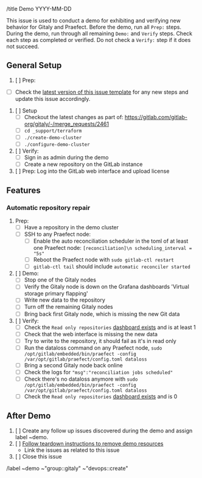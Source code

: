 <!--- Replace Date in title below -->

/title Demo YYYY-MM-DD

<!-- Replace due date below with the date of the demo -->

<!--
## Contributing

When adding new feature demonstrations to the script, follow these guidelines.

For each feature you are verifying, add an H3 section with a link to the issue
to the `## Features` section.

Always add new features near the bottom of this section. This way older issues
will float to the top and allow them to be prioritized during the demo.

Make sure you break down steps into the following sections:

1. prep steps - these are steps needed to correctly set up your demonstration.
   These steps are okay for the demo runner to perform before the start of the
   demo call.
1. demo steps - these are the steps to perform during the demo call to show
   how the feature works 
1. verify steps - these are the expected observations required to be seen
   in order to verify the prep or feature works as expected

Ideally, all setup steps should before the exercise steps (when possible).
Demo and verification steps may interleave as needed. For example, the
following structure is okay:

1. Prep
1. Prep
1. Verify
1. Prep
1. Demo 
1. Verify
1. Demo
1. Demo
1. Verify
1. Verify

Along with the H3 section, it might look like this:

```
### #1234

1. [ ] Prep: install thingy
1. [ ] Verify: thingy works
1. [ ] Prep: turn on gizmo
1. [ ] Demo: press red button
1. [ ] Verify: world should explode
```

When your feature passes all verification steps, submit an MR to remove
it from this issue template.

-->

This issue is used to conduct a demo for exhibiting and verifying new behavior
for Gitaly and Praefect. Before the demo, run all `Prep:` steps. During the
demo, run through all remaining `Demo:` and `Verify` steps. Check each
step as completed or verified. Do not check a `Verify:` step if it does not
succeed.

## General Setup

1. [ ] Prep:
  - [ ] Check the [latest version of this issue template](https://gitlab.com/gitlab-org/gitaly/-/blob/master/.gitlab/issue_templates/Demo.md)
   for any new steps and update this issue accordingly.
1. [ ] Setup
   - [ ] Checkout the latest changes as part of: https://gitlab.com/gitlab-org/gitaly/-/merge_requests/2461
   - [ ] `cd _support/terraform`
   - [ ] `./create-demo-cluster`
   - [ ] `./configure-demo-cluster`
1. [ ] Verify:
   - [ ] Sign in as admin during the demo
   - [ ] Create a new repository on the GitLab instance
1. [ ] Prep: Log into the GitLab web interface and upload license

## Features

### Automatic repository repair
1. Prep:
   - [ ] Have a repository in the demo cluster
   - [ ] SSH to any Praefect node:
      - [ ] Enable the auto reconciliation scheduler in the toml of at least one Praefect node: `[reconciliation]\n
scheduling_interval = "5s"`
      - [ ] Reboot the Praefect node with `sudo gitlab-ctl restart`
      - [ ] `gitlab-ctl tail` should include `automatic reconciler started`
1. [ ] Demo:
   - [ ] Stop one of the Gitaly nodes
   - [ ] Verify the Gitaly node is down on the Grafana dashboards 'Virtual storage primary flapping'
   - [ ] Write new data to the repository
   - [ ] Turn off the remaining Gitaly nodes
   - [ ] Bring back first Gitaly node, which is missing the new Git data
1. [ ] Verify:
   - [ ] Check the `Read only repositories` [dashboard exists](https://gitlab.com/gitlab-org/gitaly/-/issues/3126) and is at least 1
   - [ ] Check that the web interface is missing the new data
   - [ ] Try to write to the repository, it should fail as it's in read only
   - [ ] Run the dataloss command on any Praefect node, `sudo /opt/gitlab/embedded/bin/praefect -config /var/opt/gitlab/praefect/config.toml dataloss`
   - [ ] Bring a second Gitaly node back online
   - [ ] Check the logs for `"msg":"reconciliation jobs scheduled"`
   - [ ] Check there's no dataloss anymore with `sudo /opt/gitlab/embedded/bin/praefect -config /var/opt/gitlab/praefect/config.toml dataloss`
   - [ ] Check the `Read only repositories` [dashboard exists](https://gitlab.com/gitlab-org/gitaly/-/issues/3126) and is 0

## After Demo

1. [ ] Create any follow up issues discovered during the demo and assign label
   ~demo.
1. [ ] [Follow teardown instructions to remove demo
   resources](https://gitlab.com/gitlab-org/gitaly/-/blob/master/_support/terraform/README.md#destroying-a-demo-cluster)
    - Link the issues as related to this issue
1. [ ] Close this issue

/label ~demo ~"group::gitaly" ~"devops::create"
